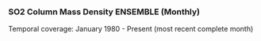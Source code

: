 ### SO2 Column Mass Density ENSEMBLE (Monthly)
Temporal coverage: January 1980 - Present (most recent complete month)
